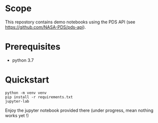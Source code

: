 


# Scope

This repostory contains demo notebooks using the PDS API (see https://github.com/NASA-PDS/pds-api).


# Prerequisites

- python 3.7


# Quickstart


    python -m venv venv
    pip install -r requirements.txt
    jupyter-lab
    
    
Enjoy the jupyter notebook provided there (under progress, mean nothing works yet !)